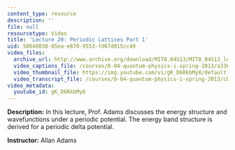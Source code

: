 ```yaml
---
content_type: resource
description: ''
file: null
resourcetype: Video
title: 'Lecture 20: Periodic Lattices Part 1'
uid: 50640838-85ea-e670-9553-fd67d015cc49
video_files:
  archive_url: http://www.archive.org/download/MIT8.04S13/MIT8_04S13_lec20_300k.mp4
  video_captions_file: /courses/8-04-quantum-physics-i-spring-2013/a336de2d99395570a726baf74660b421_gK_D6RkbMy8.vtt
  video_thumbnail_file: https://img.youtube.com/vi/gK_D6RkbMy8/default.jpg
  video_transcript_file: /courses/8-04-quantum-physics-i-spring-2013/cb66d80c975f1dcd251379668935d758_gK_D6RkbMy8.pdf
video_metadata:
  youtube_id: gK_D6RkbMy8
---
```


**Description:** In this lecture, Prof. Adams discusses the energy structure and wavefunctions under a periodic potential. The energy band structure is derived for a periodic delta potential.

**Instructor:** Allan Adams